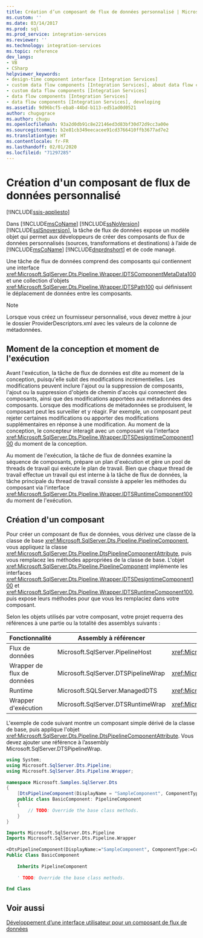 ```yaml
---
title: Création d’un composant de flux de données personnalisé | Microsoft Docs
ms.custom: ''
ms.date: 03/14/2017
ms.prod: sql
ms.prod_service: integration-services
ms.reviewer: ''
ms.technology: integration-services
ms.topic: reference
dev_langs:
- VB
- CSharp
helpviewer_keywords:
- design-time component interface [Integration Services]
- custom data flow components [Integration Services], about data flow components
- custom data flow components [Integration Services]
- data flow components [Integration Services]
- data flow components [Integration Services], developing
ms.assetid: 9d96bcf5-eba8-44bd-b113-ed51ad0d0521
author: chugugrace
ms.author: chugu
ms.openlocfilehash: 93a2d0db91c8e22146ed3d83bf30d72d9cc3a00e
ms.sourcegitcommit: b2e81cb349eecacee91cd3766410ffb3677ad7e2
ms.translationtype: HT
ms.contentlocale: fr-FR
ms.lasthandoff: 02/01/2020
ms.locfileid: "71297285"
---
```

# <a name="creating-a-custom-data-flow-component"></a>Création d'un composant de flux de données personnalisé

[!INCLUDE[ssis-appliesto](../../../includes/ssis-appliesto-ssvrpluslinux-asdb-asdw-xxx.md)]


  Dans [!INCLUDE[msCoName](../../../includes/msconame-md.md)] [!INCLUDE[ssNoVersion](../../../includes/ssnoversion-md.md)] [!INCLUDE[ssISnoversion](../../../includes/ssisnoversion-md.md)], la tâche de flux de données expose un modèle objet qui permet aux développeurs de créer des composants de flux de données personnalisés (sources, transformations et destinations) à l’aide de [!INCLUDE[msCoName](../../../includes/msconame-md.md)] [!INCLUDE[dnprdnshort](../../../includes/dnprdnshort-md.md)] et de code managé.  
  
 Une tâche de flux de données comprend des composants qui contiennent une interface <xref:Microsoft.SqlServer.Dts.Pipeline.Wrapper.IDTSComponentMetaData100> et une collection d'objets <xref:Microsoft.SqlServer.Dts.Pipeline.Wrapper.IDTSPath100> qui définissent le déplacement de données entre les composants.  
  
> [!NOTE]  
>  Lorsque vous créez un fournisseur personnalisé, vous devez mettre à jour le dossier ProviderDescriptors.xml avec les valeurs de la colonne de métadonnées.  
  
## <a name="design-time-and-run-time"></a>Moment de la conception et moment de l'exécution  
 Avant l'exécution, la tâche de flux de données est dite au moment de la conception, puisqu'elle subit des modifications incrémentielles. Les modifications peuvent inclure l'ajout ou la suppression de composants, l'ajout ou la suppression d'objets de chemin d'accès qui connectent des composants, ainsi que des modifications apportées aux métadonnées des composants. Lorsque des modifications de métadonnées se produisent, le composant peut les surveiller et y réagir. Par exemple, un composant peut rejeter certaines modifications ou apporter des modifications supplémentaires en réponse à une modification. Au moment de la conception, le concepteur interagit avec un composant via l'interface <xref:Microsoft.SqlServer.Dts.Pipeline.Wrapper.IDTSDesigntimeComponent100> du moment de la conception.  
  
 Au moment de l'exécution, la tâche de flux de données examine la séquence de composants, prépare un plan d'exécution et gère un pool de threads de travail qui exécute le plan de travail. Bien que chaque thread de travail effectue un travail qui est interne à la tâche de flux de données, la tâche principale du thread de travail consiste à appeler les méthodes du composant via l'interface <xref:Microsoft.SqlServer.Dts.Pipeline.Wrapper.IDTSRuntimeComponent100> du moment de l'exécution.  
  
## <a name="creating-a-component"></a>Création d'un composant  
 Pour créer un composant de flux de données, vous dérivez une classe de la classe de base <xref:Microsoft.SqlServer.Dts.Pipeline.PipelineComponent>, vous appliquez la classe <xref:Microsoft.SqlServer.Dts.Pipeline.DtsPipelineComponentAttribute>, puis vous remplacez les méthodes appropriées de la classe de base. L'objet <xref:Microsoft.SqlServer.Dts.Pipeline.PipelineComponent> implémente les interfaces <xref:Microsoft.SqlServer.Dts.Pipeline.Wrapper.IDTSDesigntimeComponent100> et <xref:Microsoft.SqlServer.Dts.Pipeline.Wrapper.IDTSRuntimeComponent100>, puis expose leurs méthodes pour que vous les remplaciez dans votre composant.  
  
 Selon les objets utilisés par votre composant, votre projet requerra des références à une partie ou la totalité des assemblys suivants :  
  
|Fonctionnalité|Assembly à référencer|Espace de noms à importer|  
|-------------|---------------------------|-------------------------|  
|Flux de données|Microsoft.SqlServer.PipelineHost|<xref:Microsoft.SqlServer.Dts.Pipeline>|  
|Wrapper de flux de données|Microsoft.SqlServer.DTSPipelineWrap|<xref:Microsoft.SqlServer.Dts.Pipeline.Wrapper>|  
|Runtime|Microsoft.SQLServer.ManagedDTS|<xref:Microsoft.SqlServer.Dts.Runtime>|  
|Wrapper d'exécution|Microsoft.SqlServer.DTSRuntimeWrap|<xref:Microsoft.SqlServer.Dts.Runtime.Wrapper>|  
  
 L'exemple de code suivant montre un composant simple dérivé de la classe de base, puis applique l'objet <xref:Microsoft.SqlServer.Dts.Pipeline.DtsPipelineComponentAttribute>. Vous devez ajouter une référence à l’assembly Microsoft.SqlServer.DTSPipelineWrap.  
  
```csharp  
using System;  
using Microsoft.SqlServer.Dts.Pipeline;  
using Microsoft.SqlServer.Dts.Pipeline.Wrapper;  
  
namespace Microsoft.Samples.SqlServer.Dts  
{  
    [DtsPipelineComponent(DisplayName = "SampleComponent", ComponentType = ComponentType.Transform )]  
    public class BasicComponent: PipelineComponent  
    {  
        // TODO: Override the base class methods.  
    }  
}  
```  
  
```vb  
Imports Microsoft.SqlServer.Dts.Pipeline  
Imports Microsoft.SqlServer.Dts.Pipeline.Wrapper  
  
<DtsPipelineComponent(DisplayName:="SampleComponent", ComponentType:=ComponentType.Transform)> _  
Public Class BasicComponent  
  
    Inherits PipelineComponent  
  
    ' TODO: Override the base class methods.  
  
End Class  
```  
  
## <a name="see-also"></a>Voir aussi  
 [Développement d’une interface utilisateur pour un composant de flux de données](../../../integration-services/extending-packages-custom-objects/data-flow/developing-a-user-interface-for-a-data-flow-component.md)  
  
  
